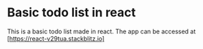# Basic todo list in react

This is a basic todo list made in react. The app can be accessed at  [https://react-v29tua.stackblitz.io]